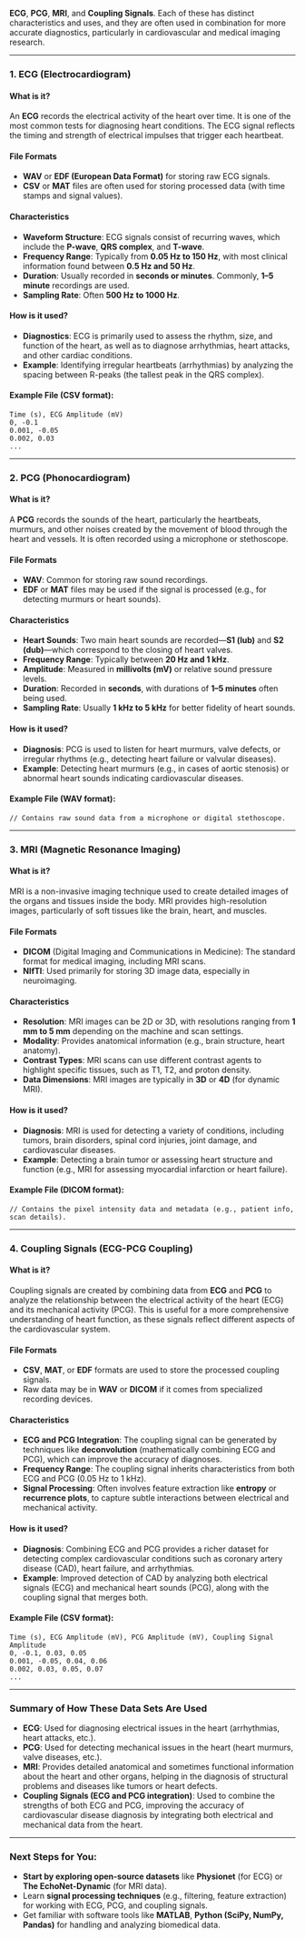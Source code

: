 **ECG**, **PCG**, **MRI**, and **Coupling Signals**. Each of these has distinct characteristics and uses, and they are often used in combination for more accurate diagnostics, particularly in cardiovascular and medical imaging research.

---

### **1. ECG (Electrocardiogram)**

#### **What is it?**
An **ECG** records the electrical activity of the heart over time. It is one of the most common tests for diagnosing heart conditions. The ECG signal reflects the timing and strength of electrical impulses that trigger each heartbeat.

#### **File Formats**
- **WAV** or **EDF (European Data Format)** for storing raw ECG signals.
- **CSV** or **MAT** files are often used for storing processed data (with time stamps and signal values).

#### **Characteristics**
- **Waveform Structure**: ECG signals consist of recurring waves, which include the **P-wave**, **QRS complex**, and **T-wave**.
- **Frequency Range**: Typically from **0.05 Hz to 150 Hz**, with most clinical information found between **0.5 Hz and 50 Hz**.
- **Duration**: Usually recorded in **seconds or minutes**. Commonly, **1–5 minute** recordings are used.
- **Sampling Rate**: Often **500 Hz to 1000 Hz**.

#### **How is it used?**
- **Diagnostics**: ECG is primarily used to assess the rhythm, size, and function of the heart, as well as to diagnose arrhythmias, heart attacks, and other cardiac conditions.
- **Example**: Identifying irregular heartbeats (arrhythmias) by analyzing the spacing between R-peaks (the tallest peak in the QRS complex).

#### **Example File (CSV format)**:
```csv
Time (s), ECG Amplitude (mV)
0, -0.1
0.001, -0.05
0.002, 0.03
...
```

---

### **2. PCG (Phonocardiogram)**

#### **What is it?**
A **PCG** records the sounds of the heart, particularly the heartbeats, murmurs, and other noises created by the movement of blood through the heart and vessels. It is often recorded using a microphone or stethoscope.

#### **File Formats**
- **WAV**: Common for storing raw sound recordings.
- **EDF** or **MAT** files may be used if the signal is processed (e.g., for detecting murmurs or heart sounds).

#### **Characteristics**
- **Heart Sounds**: Two main heart sounds are recorded—**S1 (lub)** and **S2 (dub)**—which correspond to the closing of heart valves.
- **Frequency Range**: Typically between **20 Hz and 1 kHz**.
- **Amplitude**: Measured in **millivolts (mV)** or relative sound pressure levels.
- **Duration**: Recorded in **seconds**, with durations of **1–5 minutes** often being used.
- **Sampling Rate**: Usually **1 kHz to 5 kHz** for better fidelity of heart sounds.

#### **How is it used?**
- **Diagnosis**: PCG is used to listen for heart murmurs, valve defects, or irregular rhythms (e.g., detecting heart failure or valvular diseases).
- **Example**: Detecting heart murmurs (e.g., in cases of aortic stenosis) or abnormal heart sounds indicating cardiovascular diseases.

#### **Example File (WAV format)**:
```wav
// Contains raw sound data from a microphone or digital stethoscope.
```

---

### **3. MRI (Magnetic Resonance Imaging)**

#### **What is it?**
MRI is a non-invasive imaging technique used to create detailed images of the organs and tissues inside the body. MRI provides high-resolution images, particularly of soft tissues like the brain, heart, and muscles.

#### **File Formats**
- **DICOM** (Digital Imaging and Communications in Medicine): The standard format for medical imaging, including MRI scans.
- **NIfTI**: Used primarily for storing 3D image data, especially in neuroimaging.

#### **Characteristics**
- **Resolution**: MRI images can be 2D or 3D, with resolutions ranging from **1 mm to 5 mm** depending on the machine and scan settings.
- **Modality**: Provides anatomical information (e.g., brain structure, heart anatomy).
- **Contrast Types**: MRI scans can use different contrast agents to highlight specific tissues, such as T1, T2, and proton density.
- **Data Dimensions**: MRI images are typically in **3D** or **4D** (for dynamic MRI).

#### **How is it used?**
- **Diagnosis**: MRI is used for detecting a variety of conditions, including tumors, brain disorders, spinal cord injuries, joint damage, and cardiovascular diseases.
- **Example**: Detecting a brain tumor or assessing heart structure and function (e.g., MRI for assessing myocardial infarction or heart failure).

#### **Example File (DICOM format)**:
```dicom
// Contains the pixel intensity data and metadata (e.g., patient info, scan details).
```

---

### **4. Coupling Signals (ECG-PCG Coupling)**

#### **What is it?**
Coupling signals are created by combining data from **ECG** and **PCG** to analyze the relationship between the electrical activity of the heart (ECG) and its mechanical activity (PCG). This is useful for a more comprehensive understanding of heart function, as these signals reflect different aspects of the cardiovascular system.

#### **File Formats**
- **CSV**, **MAT**, or **EDF** formats are used to store the processed coupling signals.
- Raw data may be in **WAV** or **DICOM** if it comes from specialized recording devices.

#### **Characteristics**
- **ECG and PCG Integration**: The coupling signal can be generated by techniques like **deconvolution** (mathematically combining ECG and PCG), which can improve the accuracy of diagnoses.
- **Frequency Range**: The coupling signal inherits characteristics from both ECG and PCG (0.05 Hz to 1 kHz).
- **Signal Processing**: Often involves feature extraction like **entropy** or **recurrence plots**, to capture subtle interactions between electrical and mechanical activity.

#### **How is it used?**
- **Diagnosis**: Combining ECG and PCG provides a richer dataset for detecting complex cardiovascular conditions such as coronary artery disease (CAD), heart failure, and arrhythmias.
- **Example**: Improved detection of CAD by analyzing both electrical signals (ECG) and mechanical heart sounds (PCG), along with the coupling signal that merges both.

#### **Example File (CSV format)**:
```csv
Time (s), ECG Amplitude (mV), PCG Amplitude (mV), Coupling Signal Amplitude
0, -0.1, 0.03, 0.05
0.001, -0.05, 0.04, 0.06
0.002, 0.03, 0.05, 0.07
...
```

---

### **Summary of How These Data Sets Are Used**

- **ECG**: Used for diagnosing electrical issues in the heart (arrhythmias, heart attacks, etc.).
- **PCG**: Used for detecting mechanical issues in the heart (heart murmurs, valve diseases, etc.).
- **MRI**: Provides detailed anatomical and sometimes functional information about the heart and other organs, helping in the diagnosis of structural problems and diseases like tumors or heart defects.
- **Coupling Signals (ECG and PCG integration)**: Used to combine the strengths of both ECG and PCG, improving the accuracy of cardiovascular disease diagnosis by integrating both electrical and mechanical data from the heart.

---

### **Next Steps for You**:
- **Start by exploring open-source datasets** like **Physionet** (for ECG) or **The EchoNet-Dynamic** (for MRI data). 
- Learn **signal processing techniques** (e.g., filtering, feature extraction) for working with ECG, PCG, and coupling signals.
- Get familiar with software tools like **MATLAB**, **Python (SciPy, NumPy, Pandas)** for handling and analyzing biomedical data.
